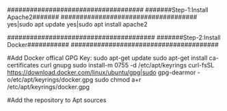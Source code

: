 ####################################
#######Step-1:Install Apache2#######
####################################
yes|sudo apt update
yes|sudo apt install apache2

#######################################
#######Step-2:Install Docker###########
#######################################

#Add Docker offical GPG Key:
sudo apt-get update
sudo apt-get install ca-certificates curl gnupg
sudo install-m 0755 -d /etc/apt/keyrings
curl-fsSL https://download.docker.com/linux/ubuntu/gpg|sudo gpg-dearmor
-o/etc/apt/keyrings/docker.gpg
sudo chmod a+r /etc/apt/keyrings/docker.gpg

#Add the repository to Apt sources